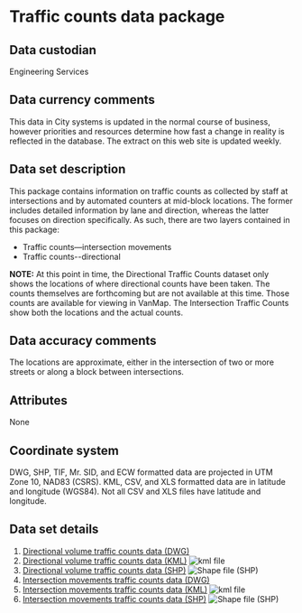 # Traffic counts data package
## Data custodian
Engineering Services

## Data currency comments
This data in City systems is updated in the normal course of business, however
priorities and resources determine how fast a change in reality is reflected
in the database. The extract on this web site is updated weekly.

##  Data set description
This package contains information on traffic counts as collected by staff at
intersections and by automated counters at mid-block locations. The former
includes detailed information by lane and direction, whereas the latter
focuses on direction specifically. As such, there are two layers contained in
this package:

  * Traffic counts—intersection movements
  * Traffic counts--directional

**NOTE:** At this point in time, the Directional Traffic Counts dataset only shows the locations of where directional counts have been taken. The counts themselves are forthcoming but are not available at this time. Those counts are available for viewing in VanMap. The Intersection Traffic Counts show both the locations and the actual counts. 

## Data accuracy comments
The locations are approximate, either in the intersection of two or more
streets or along a block between intersections.

## Attributes
None

## Coordinate system
DWG, SHP, TIF, Mr. SID, and ECW formatted data are projected in UTM Zone 10,
NAD83 (CSRS). KML, CSV, and XLS formatted data are in latitude and longitude
(WGS84). Not all CSV and XLS files have latitude and longitude.

## Data set details
  1. [Directional volume traffic counts data (DWG)](ftp://webftp.vancouver.ca/OpenData/dwg/directional_volume_traffic_counts.dwg)
  2. [Directional volume traffic counts data (KML)](../download/kml/directional_volume_traffic_counts.kmz) ![kml file](../images/Icon_kml.gif)
  3. [Directional volume traffic counts data (SHP)](ftp://webftp.vancouver.ca/OpenData/shape/directional_volume_traffic_counts_shp.zip) ![Shape file \(SHP\)](../images/icon_shape.jpg)
  4. [Intersection movements traffic counts data (DWG)](ftp://webftp.vancouver.ca/OpenData/dwg/intersection_movements_traffic_counts.dwg)
  5. [Intersection movements traffic counts data (KML)](../download/kml/intersection_movements_traffic_counts.kmz) ![kml file](../images/Icon_kml.gif)
  6. [Intersection movements traffic counts data (SHP)](ftp://webftp.vancouver.ca/OpenData/shape/intersection_movements_traffic_counts_shp.zip) ![Shape file \(SHP\)](../images/icon_shape.jpg)

